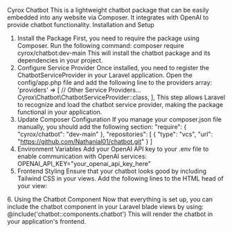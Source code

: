 Cyrox Chatbot
This is a lightweight chatbot package that can be easily embedded into any website via Composer.
It integrates with OpenAI to provide chatbot functionality.
Installation and Setup
1. Install the Package
First, you need to require the package using Composer. Run the following command:
composer require cyrox/chatbot:dev-main
This will install the chatbot package and its dependencies in your project.
2. Configure Service Provider
Once installed, you need to register the ChatbotServiceProvider in your Laravel application. Open
the config/app.php file and add the following line to the providers array:
'providers' => [
// Other Service Providers...
Cyrox\Chatbot\ChatbotServiceProvider::class,
],
This step allows Laravel to recognize and load the chatbot service provider, making the package
functional in your application.
3. Update Composer Configuration
If you manage your composer.json file manually, you should add the following section:
"require": {
"cyrox/chatbot": "dev-main"
},
"repositories": [
{
"type": "vcs",
"url": "https://github.com/Nathanial01/chatbot.git"
}
]
4. Environment Variables
Add your OpenAI API key to your .env file to enable communication with OpenAI services:
OPENAI_API_KEY="your_openai_api_key_here"
5. Frontend Styling
Ensure that your chatbot looks good by including Tailwind CSS in your views. Add the following lines
to the HTML head of your view:
<link href="https://cdn.jsdelivr.net/npm/tailwindcss@2.0.3/dist/tailwind.min.css" rel="stylesheet">
<link href="{{ asset('css/style.css') }}" rel="stylesheet">
6. Using the Chatbot Component
Now that everything is set up, you can include the chatbot component in your Laravel blade views
by using:
@include('chatbot::components.chatbot')
This will render the chatbot in your application's frontend.
